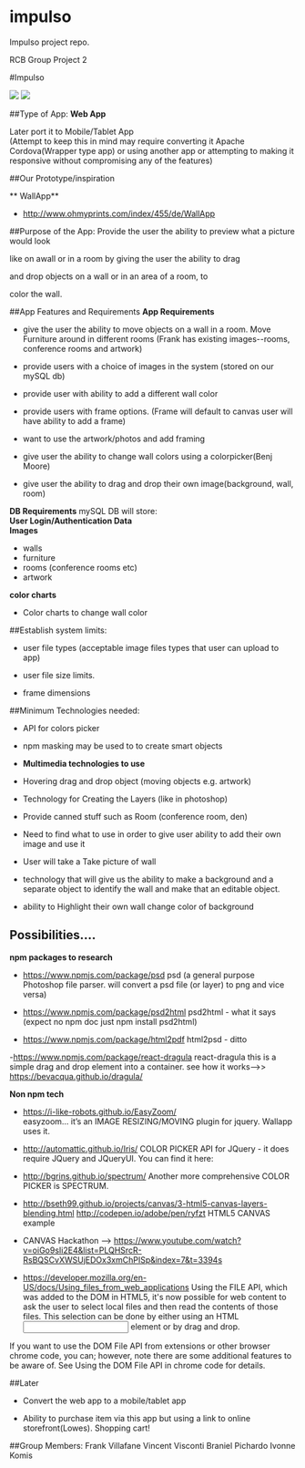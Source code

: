# impulso
Impulso project repo. 

RCB Group Project 2<br>

#Impulso

<a href="https://media.giphy.com/media/3og0IH1TltdDe2vdh6/giphy.gif" target="_blank"><img src="https://media.giphy.com/media/3og0IH1TltdDe2vdh6/giphy.gif" ></a>
<a href="https://media.giphy.com/media/3og0IJ9I1kL72YwiJi/source.gif" target="_blank"><img src="https://media.giphy.com/media/3og0IJ9I1kL72YwiJi/giphy.gif" ></a>		

##Type of App:
**Web App** 

Later port it to Mobile/Tablet App <br>
(Attempt to keep this in mind may require converting it Apache Cordova(Wrapper type app) or using another app or attempting to making it responsive without compromising any of the features)

##Our Prototype/inspiration

** WallApp**
- http://www.ohmyprints.com/index/455/de/WallApp

##Purpose of the App:
Provide the user the ability to preview what a picture would look 

like on awall or in a room by giving the user the ability to drag 

and drop objects on a wall or in an area of a room, to 

color the wall.


##App Features and Requirements
**App Requirements**

- give the user the ability to move objects on a wall in a room.  Move Furniture around in different rooms (Frank has existing images--rooms, conference rooms and artwork)

- provide users with a choice of images in the system (stored on our mySQL db)

- provide user with ability to add a different wall color

- provide users with frame options. (Frame will default to canvas user will have ability to add a frame)

- want to use the artwork/photos and add framing

- give user the ability to change wall colors using a colorpicker(Benj Moore)

- give user the ability to drag and drop their own image(background, wall, room)



**DB Requirements** mySQL DB will store:<br>
**User Login/Authentication Data**<br>
**Images**<br>
- walls
- furniture
- rooms (conference rooms etc)
- artwork

**color charts**<br>
- Color charts to change wall color


##Establish system limits:
- user file types (acceptable image files types that user can upload to app)

- user file size limits.

- frame dimensions


##Minimum Technologies needed:
- API for colors picker

- npm masking may be used to to create smart objects

- **Multimedia technologies to use**
- Hovering drag and drop object (moving objects e.g. artwork)

- Technology for Creating the Layers (like in photoshop)

- Provide canned stuff such as Room (conference room, den)

- Need to find what to use in order to give user ability to add their own image and use it

- User will take a Take picture of wall

- technology that will give us the ability to make a background and a separate object to identify the wall and make that an editable object. 

- ability to Highlight their own wall change color of background

## Possibilities....
**npm packages to research**<br>
- https://www.npmjs.com/package/psd
psd (a general purpose Photoshop file parser. will convert a psd file (or layer) to png and vice versa) 

- https://www.npmjs.com/package/psd2html
psd2html - what it says (expect no npm doc just npm install psd2html)

- https://www.npmjs.com/package/html2pdf
html2psd - ditto 

-https://www.npmjs.com/package/react-dragula 
react-dragula this is a simple drag and drop element into a container.
see how it works-->> https://bevacqua.github.io/dragula/ 


**Non npm tech**
- https://i-like-robots.github.io/EasyZoom/  
easyzoom… it’s an IMAGE RESIZING/MOVING plugin for jquery.  Wallapp uses it. 

- http://automattic.github.io/Iris/ 
COLOR PICKER API for JQuery - it does require JQuery and JQueryUI.  You can find it here: 

- http://bgrins.github.io/spectrum/ 
Another more comprehensive COLOR PICKER is SPECTRUM. 

- http://bseth99.github.io/projects/canvas/3-html5-canvas-layers-blending.html
  http://codepen.io/adobe/pen/ryfzt
HTML5 CANVAS example
- CANVAS Hackathon --> https://www.youtube.com/watch?v=oiGo9sIi2E4&list=PLQHSrcR-RsBQSCvXWSUjEDOx3xmChPISp&index=7&t=3394s

- https://developer.mozilla.org/en-US/docs/Using_files_from_web_applications 
Using the FILE API, which was added to the DOM in HTML5, it's now possible for web content to ask the user to select local files and then read the contents of those files. This selection can be done by either using an HTML <input> element or by drag and drop.



If you want to use the DOM File API from extensions or other browser chrome code, you can; however, note there are some additional features to be aware of. See Using the DOM File API in chrome code for details. 
	

##Later
- Convert the web app to a mobile/tablet app 

- Ability to purchase item via this app but using a link to online storefront(Lowes). Shopping cart!


##Group Members: 
	Frank Villafane		Vincent Visconti
	Braniel Pichardo	Ivonne Komis
